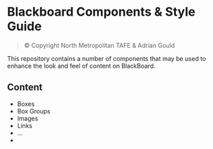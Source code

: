 # Blackboard Components & Style Guide

> © Copyright North Metropolitan TAFE & Adrian Gould

This repository contains a number of components that may be used to enhance the look and feel of content on BlackBoard.

## Content

- Boxes
- Box Groups
- Images
- Links
- ...
- 
